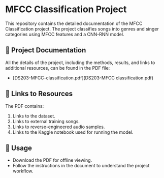 # MFCC Classification Project

This repository contains the detailed documentation of the MFCC Classification project. The project classifies songs into genres and singer categories using MFCC features and a CNN-RNN model.

## 📄 Project Documentation
All the details of the project, including the methods, results, and links to additional resources, can be found in the PDF file:
- [DS203-MFCC-classification.pdf](DS203-MFCC classification.pdf)

## 🔗 Links to Resources
The PDF contains:
1. Links to the dataset.
2. Links to external training songs.
3. Links to reverse-engineered audio samples.
4. Links to the Kaggle notebook used for running the model.

## 📝 Usage
- Download the PDF for offline viewing.
- Follow the instructions in the document to understand the project workflow.

